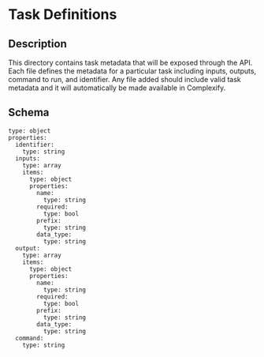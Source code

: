 # Task Definitions

## Description

This directory contains task metadata that will be exposed through the API.  Each file defines
the metadata for a particular task including inputs, outputs, command to run, and identifier.
Any file added should include valid task metadata and it will automatically be made available
in Complexify.

## Schema

```
type: object
properties:
  identifier:
    type: string
  inputs:
    type: array
    items:
      type: object
      properties:
        name:
          type: string
        required:
          type: bool
        prefix:
          type: string
        data_type:
          type: string
  output:
    type: array
    items:
      type: object
      properties:
        name:
          type: string
        required:
          type: bool
        prefix:
          type: string
        data_type:
          type: string
  command:
    type: string
```
